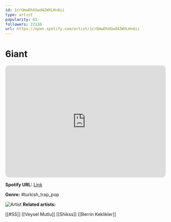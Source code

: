 ```yaml
---
id: 1crOmwDhXGwd42WXLHn6ii
type: artist
popularity: 61
followers: 22138
url: https://open.spotify.com/artist/1crOmwDhXGwd42WXLHn6ii
---
```

# 6iant

<iframe style="border-radius:12px" src="https://open.spotify.com/embed/artist/1crOmwDhXGwd42WXLHn6ii" width="100%" height="352" frameBorder="0" allowfullscreen="" allow="autoplay; clipboard-write; encrypted-media; fullscreen; picture-in-picture" loading="lazy"></iframe>

**Spotify URL:** [Link](https://open.spotify.com/artist/1crOmwDhXGwd42WXLHn6ii)

**Genre:**  #turkish_trap_pop

![Artist](https://i.scdn.co/image/ab6761610000e5eb5d136110fec3540ca5452b01)
**Related artists:**

[[#SS]]
[[Veysel Mutlu]]
[[Shikss]]
[[Berrin Keklikler]]
